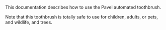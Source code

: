 This documentation describes how to use the Pavel automated
toothbrush.

Note that this toothbrush is totally safe to use for children,
adults, or pets, and wildlife, and trees.
